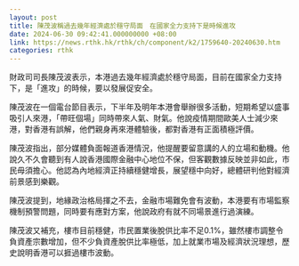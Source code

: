 ```yaml
---
layout: post
title: 陳茂波稱過去幾年經濟處於穩守局面　在國家全力支持下是時候進攻
date: 2024-06-30 09:42:41.000000000 +08:00
link: https://news.rthk.hk/rthk/ch/component/k2/1759640-20240630.htm
categories: rthk
---
```


財政司司長陳茂波表示，本港過去幾年經濟處於穩守局面，目前在國家全力支持下，是「進攻」的時候，要以發展促安全。

陳茂波在一個電台節目表示，下半年及明年本港會舉辦很多活動，短期希望以盛事吸引人來港，「帶旺個場」同時帶來人氣、財氣。他說疫情期間歐美人士減少來港，對香港有誤解，他們親身再來港體驗後，都對香港有正面積極評價。

陳茂波指出，部分媒體負面報道香港情況，他提醒要留意講的人的立場和動機。他說久不久會聽到有人說香港國際金融中心地位不保，但客觀數據反映並非如此，市民毋須擔心。他認為內地經濟正持續穩健增長，展望穩中向好，總體研判他對經濟前景感到樂觀。

陳茂波提到，地緣政治格局揮之不去，金融市場難免會有波動，本港要有市場監察機制預警問題，同時要有應對方案，他說政府有就不同場景進行過演練。

陳茂波又補充，樓市目前穩健，市民置業後脫供比率不足0.1%，雖然樓市調整令負資產宗數增加，但不少負資產脫供比率極低，加上就業市場及經濟狀況理想，歷史說明香港可以捱過樓市波動。
